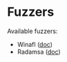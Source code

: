 Fuzzers
======
Available fuzzers:
- Winafl ([doc](winafl/README.md))
- Radamsa ([doc](radamsa/README.md))


